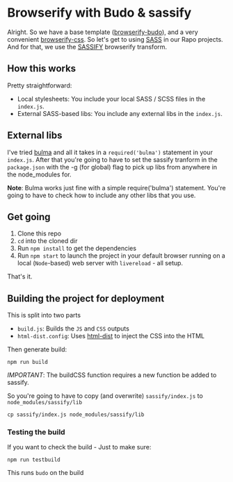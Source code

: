 # Browserify with Budo & sassify
Alright. So we have a base template ([browserify-budo](https://github.com/peterbarraud/rapo-browserify-budo)), and a very convenient  [browserify-css](https://github.com/cheton/browserify-css). So let's get to using [SASS](http://sass-lang.com) in our Rapo projects. And for that, we use the [SASSIFY](https://github.com/davidguttman/sassify) browserify transform.

## How this works
Pretty straightforward:
- Local stylesheets: You include your local SASS / SCSS files in the `index.js`.
- External SASS-based libs: You include any external libs in the `index.js`.

## External libs
I've tried [bulma](https://bulma.io) and all it takes in a `required('bulma')` statement in your `index.js`. After that you're going to have to set the sassify tranform in the `package.json` with the -g (for global) flag to pick up libs from anywhere in the node_modules for.

**Note**: Bulma works just fine with a simple require('bulma') statement. You're going to have to check how to include any other libs that you use. 

## Get going
1. Clone this repo
2. `cd` into the cloned dir
3. Run `npm install` to get the dependencies
4. Run `npm start` to launch the project in your default browser running on a local (`Node`-based) web server with `livereload` - all setup.

That's it.

## Building the project for deployment
This is split into two parts
* `build.js`: Builds the `JS` and `CSS` outputs
* `html-dist.config`: Uses [html-dist](https://www.npmjs.com/package/html-dist) to inject the CSS into the HTML

Then generate build:
```
npm run build
```
*IMPORTANT*: The buildCSS function requires a new function be added to sassify.

So you're going to have to copy (and overwrite) `sassify/index.js` to `node_modules/sassify/lib`
```
cp sassify/index.js node_modules/sassify/lib
```
### Testing the build
If you want to check the build - Just to make sure:
```
npm run testbuild
```
This runs `budo` on the build